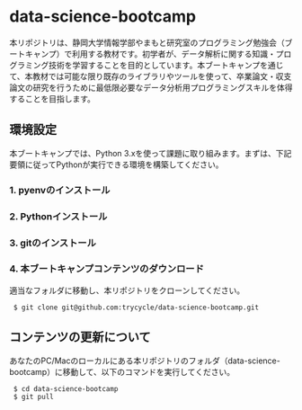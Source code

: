 # data-science-bootcamp
本リポジトリは、静岡大学情報学部やまもと研究室のプログラミング勉強会（ブートキャンプ）で利用する教材です。初学者が、データ解析に関する知識・プログラミング技術を学習することを目的としています。本ブートキャンプを通じて、本教材では可能な限り既存のライブラリやツールを使って、卒業論文・収支論文の研究を行うために最低限必要なデータ分析用プログラミングスキルを体得することを目指します。

## 環境設定
本ブートキャンプでは、Python 3.xを使って課題に取り組みます。まずは、下記要領に従ってPythonが実行できる環境を構築してください。

### 1. pyenvのインストール


### 2. Pythonインストール

### 3. gitのインストール

### 4. 本ブートキャンプコンテンツのダウンロード
適当なフォルダに移動し、本リポジトリをクローンしてください。

```
 $ git clone git@github.com:trycycle/data-science-bootcamp.git
```


## コンテンツの更新について
あなたのPC/Macのローカルにある本リポジトリのフォルダ（data-science-bootcamp）に移動して、以下のコマンドを実行してください。

```
 $ cd data-science-bootcamp
 $ git pull
```
